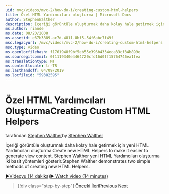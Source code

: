 ```yaml
---
uid: mvc/videos/mvc-2/how-do-i/creating-custom-html-helpers
title: Özel HTML Yardımcıları oluşturma | Microsoft Docs
author: StephenWalther
description: İçeriği görüntüle oluşturmak daha kolay hale getirmek için yeni HTML Yardımcıları oluşturma. Stephen Walther yeni HTML Yardımcıları oluşturma iki basit yöntemleri gösterir.
ms.author: riande
ms.date: 08/20/2008
ms.assetid: e67b3889-ac7d-4811-8bf5-54f6abc7f49f
msc.legacyurl: /mvc/videos/mvc-2/how-do-i/creating-custom-html-helpers
msc.type: video
ms.openlocfilehash: f1761948f9bf5eb55e396b4334eca33cf34b899e
ms.sourcegitcommit: 0f1119340e4464720cfd16d0ff15764746ea1fea
ms.translationtype: MT
ms.contentlocale: tr-TR
ms.lasthandoff: 04/09/2019
ms.locfileid: "59382595"
---
```

# <a name="creating-custom-html-helpers"></a><span data-ttu-id="e1d17-104">Özel HTML Yardımcıları Oluşturma</span><span class="sxs-lookup"><span data-stu-id="e1d17-104">Creating Custom HTML Helpers</span></span>

<span data-ttu-id="e1d17-105">tarafından [Stephen Walther](https://github.com/StephenWalther)</span><span class="sxs-lookup"><span data-stu-id="e1d17-105">by [Stephen Walther](https://github.com/StephenWalther)</span></span>

<span data-ttu-id="e1d17-106">İçeriği görüntüle oluşturmak daha kolay hale getirmek için yeni HTML Yardımcıları oluşturma.</span><span class="sxs-lookup"><span data-stu-id="e1d17-106">Create new HTML Helpers to make it easier to generate view content.</span></span> <span data-ttu-id="e1d17-107">Stephen Walther yeni HTML Yardımcıları oluşturma iki basit yöntemleri gösterir.</span><span class="sxs-lookup"><span data-stu-id="e1d17-107">Stephen Walther demonstrates two simple methods of creating new HTML Helpers.</span></span>

[<span data-ttu-id="e1d17-108">&#9654;Videoyu (14 dakika)</span><span class="sxs-lookup"><span data-stu-id="e1d17-108">&#9654; Watch video (14 minutes)</span></span>](https://channel9.msdn.com/Blogs/ASP-NET-Site-Videos/creating-custom-html-helpers)

> [!div class="step-by-step"]
> <span data-ttu-id="e1d17-109">[Önceki](creating-unit-tests-for-aspnet-mvc-applications.md)
> [İleri](creating-model-classes-with-linq-to-sql.md)</span><span class="sxs-lookup"><span data-stu-id="e1d17-109">[Previous](creating-unit-tests-for-aspnet-mvc-applications.md)
[Next](creating-model-classes-with-linq-to-sql.md)</span></span>
